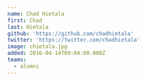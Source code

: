 ```yaml
---
name: Chad Hietala
first: Chad
last: Hietala
github: 'https://github.com/chadhietala'
twitter: 'https://twitter.com/chadhietala'
image: chietala.jpg
added: 2016-04-14T09:04:00.000Z
teams:
  - alumni
---
```

